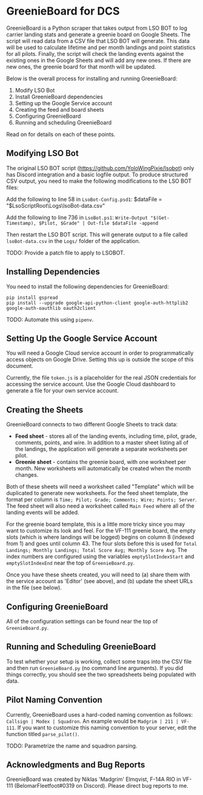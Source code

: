 # GreenieBoard for DCS

GreenieBoard is a Python scraper that takes output from LSO BOT to log carrier landing stats and generate a greenie board on Google Sheets. The script will read data from a CSV file that LSO BOT will generate. This data will be used to calculate lifetime and per month landings and point statistics for all pilots. Finally, the script will check the landing events against the existing ones in the Google Sheets and will add any new ones. If there are new ones, the greenie board for that month will be updated. 

Below is the overall process for installing and running GreenieBoard:
1. Modify LSO Bot
2. Install GreenieBoard dependencies
3. Setting up the Google Service account
4. Creating the feed and board sheets
5. Configuring GreenieBoard
6. Running and scheduling GreenieBoard

Read on for details on each of these points.

## Modifying LSO Bot

The original LSO BOT script (https://github.com/YoloWingPixie/lsobot) only has Discord integration and a basic logfile output. To produce structured CSV output, you need to make the following modifications to the LSO BOT files:

Add the following to line 58 in `LsoBot-Config.psd1`:
    $dataFile = "$LsoScriptRoot\Logs\lsoBot-data.csv"

Add the following to line 736 in `LsoBot.ps1`:
    `Write-Output "$(Get-Timestamp), $Pilot, $Grade" | Out-file $dataFile -append`

Then restart the LSO BOT script. This will generate output to a file called `lsoBot-data.csv` in the `Logs/` folder of the application. 

TODO: Provide a patch file to apply to LSOBOT.

## Installing Dependencies

You need to install the following dependencies for GreenieBoard:

    pip install gspread
    pip install --upgrade google-api-python-client google-auth-httplib2 google-auth-oauthlib oauth2client 

TODO: Automate this using `pipenv`.

## Setting Up the Google Service Account

You will need a Google Cloud service account in order to programmatically access objects on Google Drive. Setting this up is outside the scope of this document. 

Currently, the file `token.js` is a placeholder for the real JSON credentials for accessing the service account. Use the Google Cloud dashboard to generate a file for your own service account.

## Creating the Sheets

GreenieBoard connects to two different Google Sheets to track data:
* **Feed sheet** - stores all of the landing events, including time, pilot, grade, comments, points, and wire. In addition to a master sheet listing all of the landings, the application will generate a separate worksheets per pilot. 
* **Greenie sheet** - contains the greenie board, with one worksheet per month. New worksheets will automatically be created when the month changes.

Both of these sheets will need a worksheet called "Template" which will be duplicated to generate new worksheets. For the feed sheet template, the format per column is `Time; Pilot; Grade; Comments; Wire; Points; Server`. The feed sheet will also need a worksheet called `Main Feed` where all of the landing events will be added.

For the greenie board template, this is a little more tricky since you may want to customize its look and feel. For the VF-111 greenie board, the empty slots (which is where landings will be logged) begins on column 8 (indexed from 1) and goes until column 43. The four slots before this is used for `Total Landings; Monthly Landings; Total Score Avg; Monthly Score Avg`. The index numbers are configured using the variables `emptySlotIndexStart` and `emptySlotIndexEnd` near the top of `GreenieBoard.py`.

Once you have these sheets created, you will need to (a) share them with the service account as 'Editor' (see above), and (b) update the sheet URLs in the file (see below).

## Configuring GreenieBoard

All of the configuration settings can be found near the top of `GreenieBoard.py`. 

## Running and Scheduling GreenieBoard

To test whether your setup is working, collect some traps into the CSV file and then run `GreenieBoard.py` (no command line arguments). If you did things correctly, you should see the two spreadsheets being populated with data.

## Pilot Naming Convention

Currently, GreenieBoard uses a hard-coded naming convention as follows: `Callsign | Modex | Squadron`. An example would be `Madgrim | 211 | VF-111`. If you want to customize this naming convention to your server, edit the function titled `parse_pilot()`.

TODO: Parametrize the name and squadron parsing.

## Acknowledgments and Bug Reports

GreenieBoard was created by Niklas 'Madgrim' Elmqvist, F-14A RIO in VF-111 (BelomarFleetfoot#0319 on Discord). Please direct bug reports to me.
